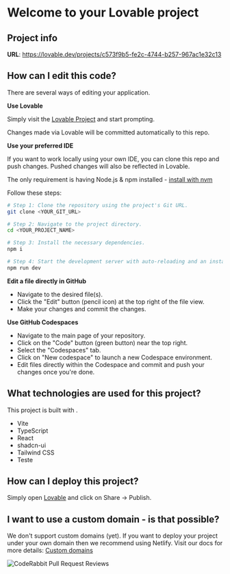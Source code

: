 # Welcome to your Lovable project

## Project info

**URL**: https://lovable.dev/projects/c573f9b5-fe2c-4744-b257-967ac1e32c13

## How can I edit this code?

There are several ways of editing your application.

**Use Lovable**

Simply visit the [Lovable Project](https://lovable.dev/projects/c573f9b5-fe2c-4744-b257-967ac1e32c13) and start prompting.

Changes made via Lovable will be committed automatically to this repo.

**Use your preferred IDE**

If you want to work locally using your own IDE, you can clone this repo and push changes. Pushed changes will also be reflected in Lovable.

The only requirement is having Node.js & npm installed - [install with nvm](https://github.com/nvm-sh/nvm#installing-and-updating)

Follow these steps:

```sh
# Step 1: Clone the repository using the project's Git URL.
git clone <YOUR_GIT_URL>

# Step 2: Navigate to the project directory.
cd <YOUR_PROJECT_NAME>

# Step 3: Install the necessary dependencies.
npm i

# Step 4: Start the development server with auto-reloading and an instant preview.
npm run dev
```

**Edit a file directly in GitHub**

- Navigate to the desired file(s).
- Click the "Edit" button (pencil icon) at the top right of the file view.
- Make your changes and commit the changes.

**Use GitHub Codespaces**

- Navigate to the main page of your repository.
- Click on the "Code" button (green button) near the top right.
- Select the "Codespaces" tab.
- Click on "New codespace" to launch a new Codespace environment.
- Edit files directly within the Codespace and commit and push your changes once you're done.

## What technologies are used for this project?

This project is built with .

- Vite
- TypeScript
- React
- shadcn-ui
- Tailwind CSS
- Teste 

## How can I deploy this project?

Simply open [Lovable](https://lovable.dev/projects/c573f9b5-fe2c-4744-b257-967ac1e32c13) and click on Share -> Publish.

## I want to use a custom domain - is that possible?

We don't support custom domains (yet). If you want to deploy your project under your own domain then we recommend using Netlify. Visit our docs for more details: [Custom domains](https://docs.lovable.dev/tips-tricks/custom-domain/)


![CodeRabbit Pull Request Reviews](https://img.shields.io/coderabbit/prs/github/VitoBruno/hotel-chatbot-haven?utm_source=oss&utm_medium=github&utm_campaign=VitoBruno%2Fhotel-chatbot-haven&labelColor=171717&color=FF570A&link=https%3A%2F%2Fcoderabbit.ai&label=CodeRabbit+Reviews)